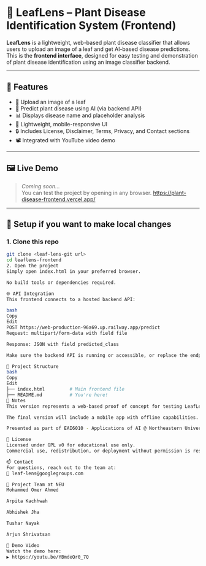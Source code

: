 
# 🌿 LeafLens – Plant Disease Identification System (Frontend)

**LeafLens** is a lightweight, web-based plant disease classifier that allows users to upload an image of a leaf and get AI-based disease predictions. This is the **frontend interface**, designed for easy testing and demonstration of plant disease identification using an image classifier backend.

---

## 🚀 Features

- 🌱 Upload an image of a leaf
- 🧠 Predict plant disease using AI (via backend API)
- 📊 Displays disease name and placeholder analysis
- 🧾 Lightweight, mobile-responsive UI
- 🔒 Includes License, Disclaimer, Terms, Privacy, and Contact sections
- 📽️ Integrated with YouTube video demo

---

## 🖼️ Live Demo

> _Coming soon…_  
You can test the project  by opening in any browser.
> https://plant-disease-frontend.vercel.app/

---

## 🔧 Setup if you want to make local changes

### 1. Clone this repo

```bash
git clone <leaf-lens-git url>
cd leaflens-frontend
2. Open the project
Simply open index.html in your preferred browser.

No build tools or dependencies required.

🌐 API Integration
This frontend connects to a hosted backend API:

bash
Copy
Edit
POST https://web-production-96a69.up.railway.app/predict
Request: multipart/form-data with field file

Response: JSON with field predicted_class

Make sure the backend API is running or accessible, or replace the endpoint with your own.

📁 Project Structure
bash
Copy
Edit
├── index.html         # Main frontend file
├── README.md          # You're here!
📌 Notes
This version represents a web-based proof of concept for testing LeafLens.

The final version will include a mobile app with offline capabilities.

Presented as part of EAI6010 - Applications of AI @ Northeastern University.

📄 License
Licensed under GPL v0 for educational use only.
Commercial use, redistribution, or deployment without permission is restricted.

📫 Contact
For questions, reach out to the team at:
📧 leaf-lens@googlegroups.com

👥 Project Team at NEU
Mohammed Omer Ahmed

Arpita Kachhwah

Abhishek Jha

Tushar Nayak

Arjun Shrivatsan

🎥 Demo Video
Watch the demo here:
▶️ https://youtu.be/YBmdeQr0_7Q

